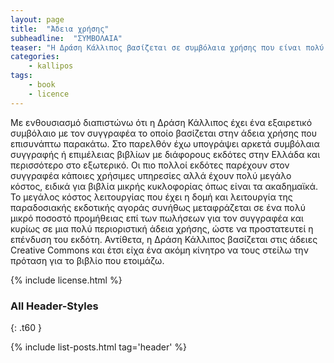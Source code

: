 ```yaml
---
layout: page
title:  "Άδεια χρήσης"
subheadline:  "ΣΥΜΒΟΛΑΙΑ"
teaser: "Η Δράση Κάλλιπος βασίζεται σε συμβόλαια χρήσης που είναι πολύ ευέλικτα"
categories:
    - kallipos
tags:
    - book
    - licence
---
```

Με ενθουσιασμό διαπιστώνω ότι η Δράση Κάλλιπος έχει ένα εξαιρετικό συμβόλαιο με τον συγγραφέα το οποίο βασίζεται στην άδεια χρήσης που επισυνάπτω παρακάτω. Στο παρελθόν έχω υπογράψει αρκετά συμβόλαια συγγραφής ή επιμέλειας βιβλίων με διάφορους εκδότες στην Ελλάδα και περισσότερο στο εξωτερικό. Οι πιο πολλοί εκδότες παρέχουν στον συγγραφέα κάποιες χρήσιμες υπηρεσίες αλλά έχουν πολύ μεγάλο κόστος, ειδικά για βιβλία μικρής κυκλοφορίας όπως είναι τα ακαδημαϊκά. Το μεγάλος κόστος λειτουργίας που έχει η δομή και λειτουργία της παραδοσιακής εκδοτικής αγοράς συνήθως μεταφράζεται σε ένα πολύ μικρό ποσοστό προμήθειας επί των πωλήσεων για τον συγγραφέα και κυρίως σε μια πολύ περιοριστική άδεια χρήσης, ώστε να προστατευτεί η επένδυση του εκδότη. Αντίθετα, η Δράση Κάλλιπος βασίζεται στις άδειες Creative Commons και έτσι είχα ένα ακόμη κίνητρο να τους στείλω την πρόταση για το βιβλίο που ετοιμάζω.

{% include license.html %}

### All Header-Styles
{: .t60 }

{% include list-posts.html tag='header' %}
